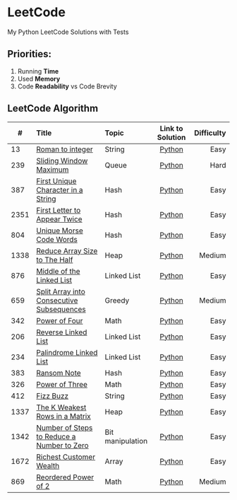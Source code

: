 # LeetCode

My Python LeetCode Solutions with Tests

## Priorities:

1. Running **Time**
2. Used **Memory**
3. Code **Readability** vs Code Brevity

## LeetCode Algorithm

| #    | Title                                                                                                                   | Topic            |                                                 Link to Solution                                                 | Difficulty |
|------|:------------------------------------------------------------------------------------------------------------------------|:-----------------|:----------------------------------------------------------------------------------------------------------------:|-----------:|
| 13   | [Roman to integer](https://leetcode.com/problems/roman-to-integer/)                                                     | String           |               [Python](https://github.com/maatkara/LeetCode/blob/main/easy/roman_to_integer_13.py)               |       Easy |
| 239  | [Sliding Window Maximum](https://leetcode.com/problems/sliding-window-maximum/)                                         | Queue            |             [Python](https://github.com/maatkara/LeetCode/blob/main/hard/sliding_window_max_239.py)              |       Hard |
| 387  | [First Unique Character in a String](https://leetcode.com/problems/first-unique-character-in-a-string/)                 | Hash             |           [Python](https://github.com/maatkara/LeetCode/blob/main/easy/first_unique_ch_string_387.py)            |       Easy |
| 2351 | [First Letter to Appear Twice](https://leetcode.com/problems/first-letter-to-appear-twice/)                             | Hash             |        [Python](https://github.com/maatkara/LeetCode/blob/main/easy/first_letter_to_appear_twice_2351.py)        |       Easy |
| 804  | [Unique Morse Code Words](https://leetcode.com/problems/unique-morse-code-words/)                                       | Hash             |           [Python](https://github.com/maatkara/LeetCode/blob/main/easy/unique_morse_code_words_804.py)           |       Easy |
| 1338 | [Reduce Array Size to The Half](https://leetcode.com/problems/reduce-array-size-to-the-half/)                           | Heap             |            [Python](https://github.com/maatkara/LeetCode/blob/main/medium/reduce_array_size_1338.py)             |     Medium |
| 876  | [Middle of the Linked List](https://leetcode.com/problems/middle-of-the-linked-list/)                                   | Linked List      |          [Python](https://github.com/maatkara/LeetCode/blob/main/easy/middle_of_the_linked_list_876.py)          |       Easy |
| 659  | [Split Array into Consecutive Subsequences](https://leetcode.com/problems/split-array-into-consecutive-subsequences/)   | Greedy           | [Python](https://github.com/maatkara/LeetCode/blob/main/medium/split_array_into_consecutive_subsequences_659.py) |     Medium |
| 342  | [Power of Four](https://leetcode.com/problems/power-of-four/)                                                           | Math             |                [Python](https://github.com/maatkara/LeetCode/blob/main/easy/power_of_four_342.py)                |       Easy |
| 206  | [Reverse Linked List](https://leetcode.com/problems/reverse-linked-list/)                                               | Linked List      |             [Python](https://github.com/maatkara/LeetCode/blob/main/easy/reverse_linked_list_206.py)             |       Easy |
| 234  | [Palindrome Linked List](https://leetcode.com/problems/palindrome-linked-list/)                                         | Linked List      |           [Python](https://github.com/maatkara/LeetCode/blob/main/easy/palindrome_linked_list_234.py)            |       Easy |
| 383  | [Ransom Note](https://leetcode.com/problems/ransom-note/)                                                               | Hash             |                 [Python](https://github.com/maatkara/LeetCode/blob/main/easy/ransom_note_383.py)                 |       Easy |
| 326  | [Power of Three](https://leetcode.com/problems/power-of-three/)                                                         | Math             |               [Python](https://github.com/maatkara/LeetCode/blob/main/easy/power_of_three_326.py)                |       Easy |
| 412  | [Fizz Buzz](https://leetcode.com/problems/fizz-buzz/)                                                                   | String           |                  [Python](https://github.com/maatkara/LeetCode/blob/main/easy/fizz_buzz_412.py)                  |       Easy |
| 1337 | [The K Weakest Rows in a Matrix](https://leetcode.com/problems/the-k-weakest-rows-in-a-matrix/)                         | Heap             |          [Python](https://github.com/maatkara/LeetCode/blob/main/easy/k_weakest_rows_in_matrix_1337.py)          |       Easy |
| 1342 | [Number of Steps to Reduce a Number to Zero](https://leetcode.com/problems/number-of-steps-to-reduce-a-number-to-zero/) | Bit manipulation |   [Python](https://github.com/maatkara/LeetCode/blob/main/easy/number_of_steps_to_reduce_number_to_0_1342.py)    |       Easy |
| 1672 | [Richest Customer Wealth](https://leetcode.com/problems/richest-customer-wealth/)                                       | Array            |          [Python](https://github.com/maatkara/LeetCode/blob/main/easy/richest_customer_wealth_1672.py)           |       Easy |
| 869  | [Reordered Power of 2](https://leetcode.com/problems/reordered-power-of-2/)                                             | Math             |            [Python](https://github.com/maatkara/LeetCode/blob/main/easy/reordered_power_of_2_869.py)             |     Medium |




